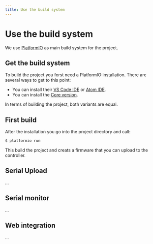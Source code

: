 ```yaml
---
title: Use the build system
---
```

# Use the build system

We use [PlatformIO](https://platformio.org/) as main build system for the project.

## Get the build system

To build the project you forst need a PlatformIO installation.
There are several ways to get to this point:
* You can install their [VS Code IDE](http://docs.platformio.org/en/latest/ide/vscode.html#ide-vscode) or [Atom IDE](http://docs.platformio.org/en/latest/ide/atom.html#ide-atom).
* You can install the [Core version](http://docs.platformio.org/en/latest/core.html).

In terms of building the project, both variants are equal.


## First build

After the installation you go into the project directory and call:
```bash
$ platformio run
```

This build the project and creats a firmware that you can upload to the controller.


## Serial Upload

...


## Serial monitor

...


## Web integration

...
